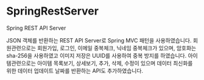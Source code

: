 # SpringRestServer
Spring REST API Server

JSON 객체를 반환하는 REST API Server로 Spring MVC 패턴을 사용하였습니다.
회원관련으로는 회원가입, 로그인, 이메일 중복체크, 닉네임 중복체크가 있으며, 암호화는 sha-256을 사용하였고 이미지 저장은 UUID를 사용하여 중복 방지를 하였습니다.
아이템관련으로는 아이템 목록보기, 상세보기, 추가, 삭제, 수정이 있으며 데이터 최신화를 위한 데이터 업데이트 날짜를 반환하는 API도 추가하였습니다.
